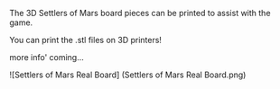 The 3D Settlers of Mars board pieces can be printed to assist with the game.

You can print the .stl files on 3D printers!

more info' coming...

![Settlers of Mars Real Board] (Settlers of Mars Real Board.png)
